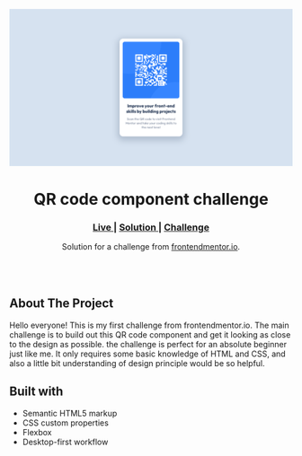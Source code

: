 <img src="/images/project-preview.png"></img>

<h1 align="center">QR code component challenge</h1>

<div align="center">
  <h3>
    <a href="[https://illuminasrul.github.io/QR-Code-Component-Challenge/](https://nasrulkhakim-qr-code-component.netlify.app/)" color="white" target="_blank" >
      Live
    </a>
    <span> | </span>
    <a href="https://www.frontendmentor.io/solutions/qr-code-component-challenge-using-html-and-css-ODNrhyzMY5" target="_blank" >
      Solution
    </a>
   <span> | </span>
    <a href="https://www.frontendmentor.io/challenges/qr-code-component-iux_sIO_H" target="_blank">
      Challenge
    </a>
  </h3>
</div>
<div align="center">
   Solution for a challenge from  <a href="https://www.frontendmentor.io/" target="_blank">frontendmentor.io</a>.
</div>
<br>
<br>
<br>


## About The Project

Hello everyone!
This is my first challenge from frontendmentor.io. The main challenge is to build out this QR code component and get it looking as close to the design as possible. the challenge is perfect for an absolute beginner just like me. It only requires some basic knowledge of HTML and CSS, and also a little bit understanding of design principle would be so helpful.

## Built with 

- Semantic HTML5 markup
- CSS custom properties
- Flexbox
- Desktop-first workflow
